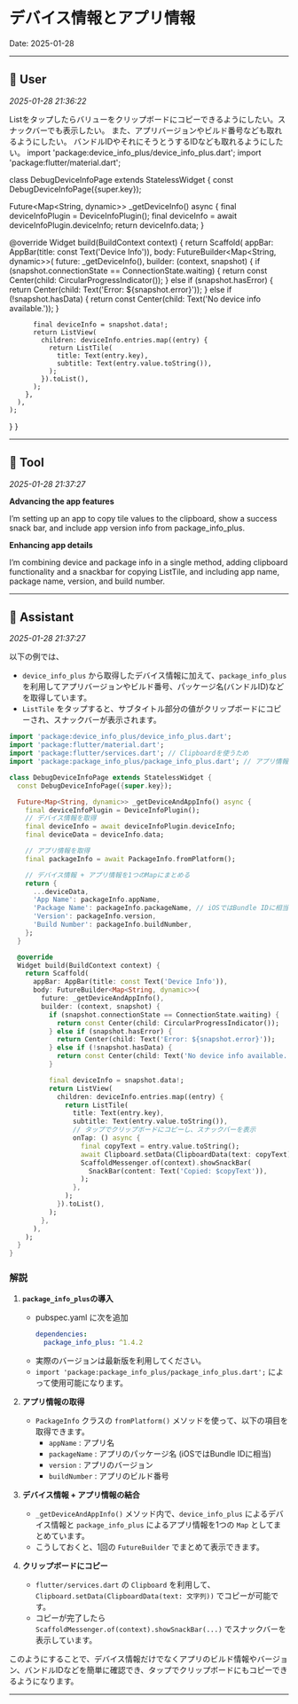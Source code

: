 # デバイス情報とアプリ情報

Date: 2025-01-28

---

## 👤 User
*2025-01-28 21:36:22*

Listをタップしたらバリューをクリップボードにコピーできるようにしたい。スナックバーでも表示したい。
また、アプリバージョンやビルド番号なども取れるようにしたい。
バンドルIDやそれにそうとうするIDなども取れるようにしたい。
import 'package:device_info_plus/device_info_plus.dart';
import 'package:flutter/material.dart';

class DebugDeviceInfoPage extends StatelessWidget {
  const DebugDeviceInfoPage({super.key});

  Future&lt;Map&lt;String, dynamic&gt;&gt; _getDeviceInfo() async {
    final deviceInfoPlugin = DeviceInfoPlugin();
    final deviceInfo = await deviceInfoPlugin.deviceInfo;
    return deviceInfo.data;
  }

  @override
  Widget build(BuildContext context) {
    return Scaffold(
      appBar: AppBar(title: const Text('Device Info')),
      body: FutureBuilder&lt;Map&lt;String, dynamic&gt;&gt;(
        future: _getDeviceInfo(),
        builder: (context, snapshot) {
          if (snapshot.connectionState == ConnectionState.waiting) {
            return const Center(child: CircularProgressIndicator());
          } else if (snapshot.hasError) {
            return Center(child: Text('Error: ${snapshot.error}'));
          } else if (!snapshot.hasData) {
            return const Center(child: Text('No device info available.'));
          }

          final deviceInfo = snapshot.data!;
          return ListView(
            children: deviceInfo.entries.map((entry) {
              return ListTile(
                title: Text(entry.key),
                subtitle: Text(entry.value.toString()),
              );
            }).toList(),
          );
        },
      ),
    );
  }
}

---

## 🔧 Tool
*2025-01-28 21:37:27*

**Advancing the app features**

I’m setting up an app to copy tile values to the clipboard, show a success snack bar, and include app version info from package_info_plus.

**Enhancing app details**

I’m combining device and package info in a single method, adding clipboard functionality and a snackbar for copying ListTile, and including app name, package name, version, and build number.

---

## 🤖 Assistant
*2025-01-28 21:37:27*

以下の例では、  
- `device_info_plus` から取得したデバイス情報に加えて、`package_info_plus` を利用してアプリバージョンやビルド番号、パッケージ名(バンドルID)などを取得しています。  
- `ListTile` をタップすると、サブタイトル部分の値がクリップボードにコピーされ、スナックバーが表示されます。

```dart
import 'package:device_info_plus/device_info_plus.dart';
import 'package:flutter/material.dart';
import 'package:flutter/services.dart'; // Clipboardを使うため
import 'package:package_info_plus/package_info_plus.dart'; // アプリ情報を取得するため

class DebugDeviceInfoPage extends StatelessWidget {
  const DebugDeviceInfoPage({super.key});

  Future<Map<String, dynamic>> _getDeviceAndAppInfo() async {
    final deviceInfoPlugin = DeviceInfoPlugin();
    // デバイス情報を取得
    final deviceInfo = await deviceInfoPlugin.deviceInfo;
    final deviceData = deviceInfo.data;

    // アプリ情報を取得
    final packageInfo = await PackageInfo.fromPlatform();

    // デバイス情報 + アプリ情報を1つのMapにまとめる
    return {
      ...deviceData,
      'App Name': packageInfo.appName,
      'Package Name': packageInfo.packageName, // iOSではBundle IDに相当
      'Version': packageInfo.version,
      'Build Number': packageInfo.buildNumber,
    };
  }

  @override
  Widget build(BuildContext context) {
    return Scaffold(
      appBar: AppBar(title: const Text('Device Info')),
      body: FutureBuilder<Map<String, dynamic>>(
        future: _getDeviceAndAppInfo(),
        builder: (context, snapshot) {
          if (snapshot.connectionState == ConnectionState.waiting) {
            return const Center(child: CircularProgressIndicator());
          } else if (snapshot.hasError) {
            return Center(child: Text('Error: ${snapshot.error}'));
          } else if (!snapshot.hasData) {
            return const Center(child: Text('No device info available.'));
          }

          final deviceInfo = snapshot.data!;
          return ListView(
            children: deviceInfo.entries.map((entry) {
              return ListTile(
                title: Text(entry.key),
                subtitle: Text(entry.value.toString()),
                // タップでクリップボードにコピーし、スナックバーを表示
                onTap: () async {
                  final copyText = entry.value.toString();
                  await Clipboard.setData(ClipboardData(text: copyText));
                  ScaffoldMessenger.of(context).showSnackBar(
                    SnackBar(content: Text('Copied: $copyText')),
                  );
                },
              );
            }).toList(),
          );
        },
      ),
    );
  }
}
```

### 解説

1. **`package_info_plus`の導入**  
   - pubspec.yaml に次を追加  
     ```yaml
     dependencies:
       package_info_plus: ^1.4.2
     ```
   - 実際のバージョンは最新版を利用してください。
   - `import 'package:package_info_plus/package_info_plus.dart';` によって使用可能になります。

2. **アプリ情報の取得**  
   - `PackageInfo` クラスの `fromPlatform()` メソッドを使って、以下の項目を取得できます。
     - `appName` : アプリ名
     - `packageName` : アプリのパッケージ名 (iOSではBundle IDに相当)
     - `version` : アプリのバージョン
     - `buildNumber` : アプリのビルド番号

3. **デバイス情報 + アプリ情報の結合**  
   - `_getDeviceAndAppInfo()` メソッド内で、`device_info_plus` によるデバイス情報と `package_info_plus` によるアプリ情報を1つの `Map` としてまとめています。  
   - こうしておくと、1回の `FutureBuilder` でまとめて表示できます。

4. **クリップボードにコピー**  
   - `flutter/services.dart` の `Clipboard` を利用して、`Clipboard.setData(ClipboardData(text: 文字列))` でコピーが可能です。
   - コピーが完了したら `ScaffoldMessenger.of(context).showSnackBar(...)` でスナックバーを表示しています。 

このようにすることで、デバイス情報だけでなくアプリのビルド情報やバージョン、バンドルIDなどを簡単に確認でき、タップでクリップボードにもコピーできるようになります。

---
